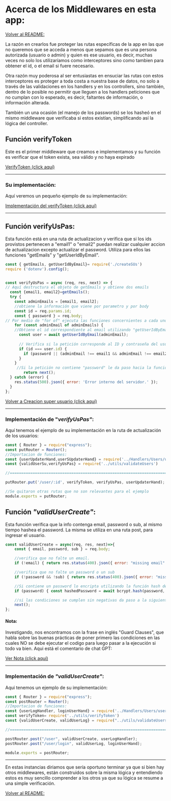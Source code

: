 # Acerca de los Middlewares en esta app:

[Volver al README:](../README.md)

La razón en crearlos fue proteger las rutas específicas de la app en las que no queremos que se acceda a menos que sepamos que es una persona autorizada (usuario o admin) y quien es ese usuario, es decir, muchas veces no solo los utilizaríamos como interceptores sino como tambien para obtener el id, o el email si fuere necesario.

Otra razón muy poderosa al ser entusiastas en ensuciar las rutas con estos interceptores es proteger a toda costa a nuestra base de datos, no solo a través de las validaciones en los handlers y en los controllers, sino también, dentro de lo posible no permitir que lleguen a los handlers peticiones que no cumplan con lo esperado, es decir, faltantes de información, o información alterada. 

También un una ocasión (el manejo de los passwords) se los hasheó en el mismo middleware que verificaba si estos existían, simplificando así la lógica del controller.

## Función verifyToken

Este es el primer middleware que creamos e implementamos y su función es verificar que el token exista, sea válido y no haya expirado

[VerifyToken (click aquí)](../Data/infoToken.md#función-verifytoken)

<hr>

### Su implementación:
Aquí veremos un pequeño ejemplo de su implementación:

[Implementación del verifyToken (click aquí)](../Data/infoToken.md#implementación-del-verifytoken)
 <hr>

## Función verifyUsPas:

Esta función está en una ruta de actualizacion y verifica que si los ids provistos pertenecen a "email1" o "email2" puedan realizar cualquier accion de actualizacion excepto actualizar el password. Utiliza para ellos las funciones "getEmails" y "getUserIdByEmail".

```javascript
const { getEmails, getUserIdByEmail}= require('./createSUs')
require ('dotenv').config();


const verifyUsPas = async (req, res, next) => {
// Aquí destructura el objeto de getEmails y obtiene dos emails
  const {email1, email2}=getEmails();
  try {
    const adminEmails = [email1, email2];
    //obtiene la información que viene por parametro y por body
    const id = req.params.id;
    const { password } = req.body;
// Por medio de "for of" ejecuta las funciones concernientes a cada uno de los elementos de adminEmails.
    for (const adminEmail of adminEmails) {
    //Obtiene el id correspondiente al email utilizando "getUserIdByEmail"
      const user = await getUserIdByEmail(adminEmail);
      
      // Verifica si la petición corresponde al ID y contraseña del usuario, si esta petición contiene "password" o no existe alguna igualdad con los emails protegidos (intento de edicion de email) la deniega.
      if (id === user.id) {
        if (password || (adminEmail !== email1 && adminEmail !== email2)) { return res.status(403).json({ error: ' Acción no permitida.' });}
      }
    }
     //Si la petición no contiene "password" le da paso hacia la función siguiente:
        return next();
  } catch (error) {
    res.status(500).json({ error: 'Error interno del servidor.' });
  }
};

```
[Volver a Creacion super usuario (click aquí)](../Data/infoCreateSU.md#funcic3b3n-getuseridbyemail-1)
 <hr>

### Implementación de "*verifyUsPas"*:
Aquí tenemos el ejemplo de su implementación en la ruta de actualización de los usuarios: 

```javascript
const { Router } = require("express");
const putRouter = Router();
//Importacion de funciones:
const {userUpdaterHand,userSUpdaterHand} = require('../Handlers/Users/userUpdaterHand');
const {validUserSu,verifyUsPas} = require('../utils/validateUsers')

//======================================================================

putRouter.put('/user/:id', verifyToken, verifyUsPas, userUpdaterHand); //Modulo user

//Se quitaron otras rutas que no son relevantes para el ejemplo
module.exports = putRouter;
```
## Función *"validUserCreate"*:
Esta función verifica que la info contenga email, password o sub, al mismo tiempo hashea el password. La misma se utiliza en una ruta post, para ingresar el usuario.
```javascript
const validUserCreate = async(req, res, next)=>{
    const { email, password, sub } = req.body;

    //verifica que no falte un email.
    if (!email) { return res.status(400).json({ error: "missing email" });}

    //verifica que no falte un password o un sub
    if (!password && !sub) { return res.status(400).json({ error: "missing password or sub" });}

    //Si contiene un password lo encripta utilizando la función hash de la libreria bcrypt y luego reemplaza el password original por la versión encriptada.
    if (password) { const hashedPassword = await bcrypt.hash(password, 10); req.body.password = hashedPassword;}

    //si las condiciones se cumplen sin negativas da paso a la siguiente función:
    next();
};
```
#### Nota: 
Investigando, nos encontramos con la frase en inglés "Guard Clauses", que habla sobre las buenas prácticas de poner primero las condiciones en las cuales NO se debe ejecutar el codigo para luego pasar a la ejecución si todo va bien.
Aqui está el comentario de chat GPT:

[Ver Nota (click aquí)](./notas.md#sobre-guard-clauses)
<hr>

### Implementación de *"validUserCreate"*:

Aqui tenemos un ejemplo de su implementación:

```javascript
const { Router } = require("express");
const postRouter = Router();
//Importacion de funciones:
const {userLogHandler, loginUserHand} = require('../Handlers/Users/userLogHandler')
const verifyToken= require('../utils/verifyToken')
const {validUserCreate, validUserLog} = require("../utils/validateUsers")

//===============================================================================

postRouter.post("/user", validUserCreate, userLogHandler);
postRouter.post("/user/login", validUserLog, loginUserHand);

module.exports = postRouter;

```
<hr>

En estas instancias diriamos que sería oportuno terminar ya que si bien hay otros middlewares, están construidos sobre la misma lógica y entendiendo estos es muy sencillo comprender a los otros ya que su lógica se resume a una simple verificación. 


[Volver al README:](../README.md)